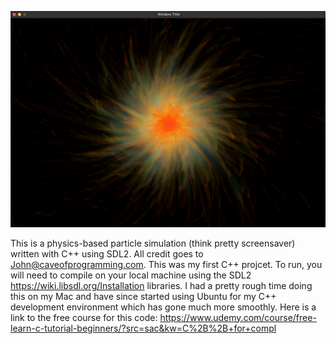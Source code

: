 ![screenshot](screenshot.png)

This is a physics-based particle simulation (think pretty screensaver) written with C++ using SDL2. All credit goes to John@caveofprogramming.com. This was my first C++ projcet. To run, you will need to compile on your local machine using the SDL2 https://wiki.libsdl.org/Installation libraries. I had a pretty rough time doing this on my Mac and have since started using Ubuntu for my C++ development environment which has gone much more smoothly. Here is a link to the free course for this code: https://www.udemy.com/course/free-learn-c-tutorial-beginners/?src=sac&kw=C%2B%2B+for+compl